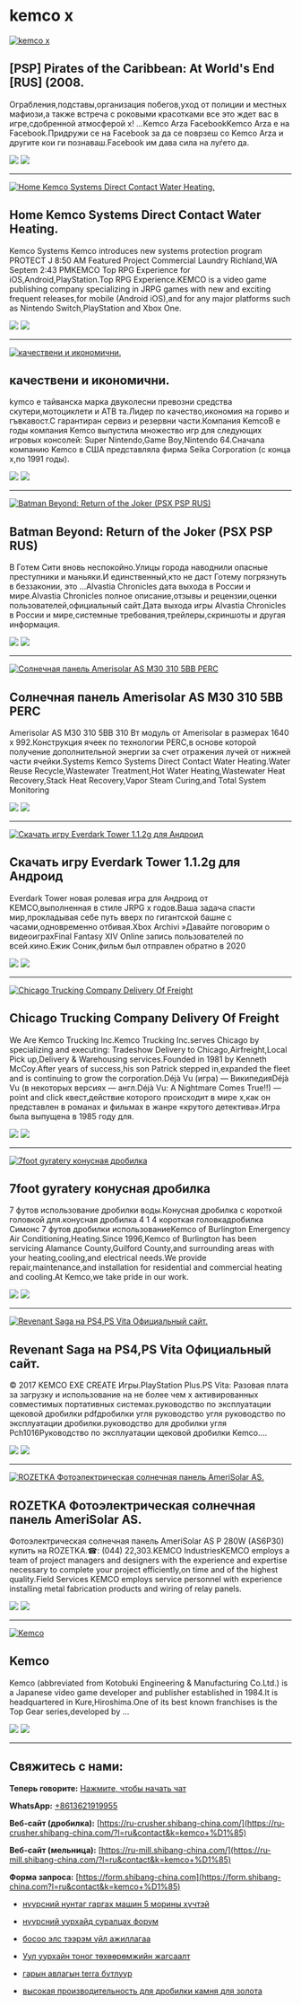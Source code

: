 # kemco х

<a href="https://swt.shibang-china.com/?l=ru&img&k=kemco+%D1%85" target="_blank">![kemco х](http://static.shibang-china.com/all-800x300/1180.jpg)</a>

## [PSP] Pirates of the Caribbean: At World's End [RUS] (2008.
Ограбления,подставы,организация побегов,уход от полиции и местных мафиози,а также встреча с роковыми красотками все это ждет вас в игре,сдобренной атмосферой х! …Kemco Arza FacebookKemco Arza е на Facebook.Придружи се на Facebook за да се поврзеш со Kemco Arza и другите кои ги познаваш.Facebook им дава сила на луѓето да.


<a href="https://whatsapp.shibangsoft.com/WhatsApp.php" target="_blank" title="WhatsApp">![](http://static.shibang-china.com/icon/whatsapp.png)</a> <a href="https://swt.shibang-china.com/?l=ru&icon&k=kemco+%D1%85" target="_blank">![](http://static.shibang-china.com/icon/chat-ru.png)</a>

---

<a href="https://swt.shibang-china.com/?l=ru&img&k=kemco+%D1%85" target="_blank">![Home Kemco Systems Direct Contact Water Heating.](http://static.shibang-china.com/all-800x300/256.jpg)</a>

## Home Kemco Systems Direct Contact Water Heating.
Kemco Systems Kemco introduces new systems protection program PROTECT J 8:50 AM Featured Project Commercial Laundry Richland,WA Septem 2:43 PMKEMCO Top RPG Experience for iOS,Android,PlayStation.Top RPG Experience.KEMCO is a video game publishing company specializing in JRPG games with new and exciting frequent releases,for mobile (Android iOS),and for any major platforms such as Nintendo Switch,PlayStation and Xbox One.


<a href="https://whatsapp.shibangsoft.com/WhatsApp.php" target="_blank" title="WhatsApp">![](http://static.shibang-china.com/icon/whatsapp.png)</a> <a href="https://swt.shibang-china.com/?l=ru&icon&k=kemco+%D1%85" target="_blank">![](http://static.shibang-china.com/icon/chat-ru.png)</a>

---

<a href="https://swt.shibang-china.com/?l=ru&img&k=kemco+%D1%85" target="_blank">![качествени и икономични.](http://static.shibang-china.com/all-800x300/1029.jpg)</a>

## качествени и икономични.
kymco е тайванска марка двуколесни превозни средства скутери,мотоциклети и АТВ та.Лидер по качество,икономия на гориво и гъвкавост.С гарантиран сервиз и резервни части.Компания KemcoВ е годы компания Kemco выпустила множество игр для следующих игровых консолей: Super Nintendo,Game Boy,Nintendo 64.Сначала компанию Kemco в США представляла фирма Seika Corporation (с конца х,по 1991 годы).


<a href="https://whatsapp.shibangsoft.com/WhatsApp.php" target="_blank" title="WhatsApp">![](http://static.shibang-china.com/icon/whatsapp.png)</a> <a href="https://swt.shibang-china.com/?l=ru&icon&k=kemco+%D1%85" target="_blank">![](http://static.shibang-china.com/icon/chat-ru.png)</a>

---

<a href="https://swt.shibang-china.com/?l=ru&img&k=kemco+%D1%85" target="_blank">![Batman Beyond: Return of the Joker (PSX PSP RUS)](http://static.shibang-china.com/all-800x300/259.jpg)</a>

## Batman Beyond: Return of the Joker (PSX PSP RUS)
В Готем Сити вновь неспокойно.Улицы города наводнили опасные преступники и маньяки.И единственный,кто не даст Готему погрязнуть в беззаконии, это …Alvastia Chronicles дата выхода в России и мире.Alvastia Chronicles полное описание,отзывы и рецензии,оценки пользователей,официальный сайт.Дата выхода игры Alvastia Chronicles в России и мире,системные требования,трейлеры,скриншоты и другая информация.


<a href="https://whatsapp.shibangsoft.com/WhatsApp.php" target="_blank" title="WhatsApp">![](http://static.shibang-china.com/icon/whatsapp.png)</a> <a href="https://swt.shibang-china.com/?l=ru&icon&k=kemco+%D1%85" target="_blank">![](http://static.shibang-china.com/icon/chat-ru.png)</a>

---

<a href="https://swt.shibang-china.com/?l=ru&img&k=kemco+%D1%85" target="_blank">![Солнечная панель Amerisolar AS M30 310 5BB PERC](http://static.shibang-china.com/all-800x300/260.jpg)</a>

## Солнечная панель Amerisolar AS M30 310 5BB PERC
Amerisolar AS M30 310 5BB 310 Вт модуль от Amerisolar в размерах 1640 х 992.Конструкция ячеек по технологии PERC,в основе которой получение дополнительной энергии за счет отражения лучей от нижней части ячейки.Systems Kemco Systems Direct Contact Water Heating.Water Reuse Recycle,Wastewater Treatment,Hot Water Heating,Wastewater Heat Recovery,Stack Heat Recovery,Vapor Steam Curing,and Total System Monitoring


<a href="https://whatsapp.shibangsoft.com/WhatsApp.php" target="_blank" title="WhatsApp">![](http://static.shibang-china.com/icon/whatsapp.png)</a> <a href="https://swt.shibang-china.com/?l=ru&icon&k=kemco+%D1%85" target="_blank">![](http://static.shibang-china.com/icon/chat-ru.png)</a>

---

<a href="https://swt.shibang-china.com/?l=ru&img&k=kemco+%D1%85" target="_blank">![Скачать игру Everdark Tower 1.1.2g для Андроид](http://static.shibang-china.com/all-800x300/463.jpg)</a>

## Скачать игру Everdark Tower 1.1.2g для Андроид
Everdark Tower новая ролевая игра для Андроид от KEMCO,выполненная в стиле JRPG х годов.Ваша задача спасти мир,прокладывая себе путь вверх по гигантской башне с часами,одновременно отбивая.Xbox Archivi &#187;Давайте поговорим о видеоиграхFinal Fantasy XIV Online запись пользователей по всей.кино.Ежик Соник,фильм был отправлен обратно в 2020


<a href="https://whatsapp.shibangsoft.com/WhatsApp.php" target="_blank" title="WhatsApp">![](http://static.shibang-china.com/icon/whatsapp.png)</a> <a href="https://swt.shibang-china.com/?l=ru&icon&k=kemco+%D1%85" target="_blank">![](http://static.shibang-china.com/icon/chat-ru.png)</a>

---

<a href="https://swt.shibang-china.com/?l=ru&img&k=kemco+%D1%85" target="_blank">![Chicago Trucking Company Delivery Of Freight](http://static.shibang-china.com/all-800x300/779.jpg)</a>

## Chicago Trucking Company Delivery Of Freight
We Are Kemco Trucking Inc.Kemco Trucking Inc.serves Chicago by specializing and executing: Tradeshow Delivery to Chicago,Airfreight,Local Pick up,Delivery &amp; Warehousing services.Founded in 1981 by Kenneth McCoy.After years of success,his son Patrick stepped in,expanded the fleet and is continuing to grow the corporation.D&#233;j&#224; Vu (игра) — ВикипедияD&#233;j&#224; Vu (в некоторых версиях — англ.D&#233;j&#224; Vu: A Nightmare Comes True!!) — point and click квест,действие которого происходит в мире х,как он представлен в романах и фильмах в жанре &#171;крутого детектива&#187;.Игра была выпущена в 1985 году для.


<a href="https://whatsapp.shibangsoft.com/WhatsApp.php" target="_blank" title="WhatsApp">![](http://static.shibang-china.com/icon/whatsapp.png)</a> <a href="https://swt.shibang-china.com/?l=ru&icon&k=kemco+%D1%85" target="_blank">![](http://static.shibang-china.com/icon/chat-ru.png)</a>

---

<a href="https://swt.shibang-china.com/?l=ru&img&k=kemco+%D1%85" target="_blank">![7foot gyratery конусная дробилка](http://static.shibang-china.com/all-800x300/1499.jpg)</a>

## 7foot gyratery конусная дробилка
7 футов использование дробилки воды.Конусная дробилка с короткой головкой для.конусная дробилка 4 1 4 короткая головкадробилка Симонс 7 футов дробилки использованиеKemco of Burlington Emergency Air Conditioning,Heating.Since 1996,Kemco of Burlington has been servicing Alamance County,Guilford County,and surrounding areas with your heating,cooling,and electrical needs.We provide repair,maintenance,and installation for residential and commercial heating and cooling.At Kemco,we take pride in our work.


<a href="https://whatsapp.shibangsoft.com/WhatsApp.php" target="_blank" title="WhatsApp">![](http://static.shibang-china.com/icon/whatsapp.png)</a> <a href="https://swt.shibang-china.com/?l=ru&icon&k=kemco+%D1%85" target="_blank">![](http://static.shibang-china.com/icon/chat-ru.png)</a>

---

<a href="https://swt.shibang-china.com/?l=ru&img&k=kemco+%D1%85" target="_blank">![Revenant Saga на PS4,PS Vita Официальный сайт.](http://static.shibang-china.com/all-800x300/449.jpg)</a>

## Revenant Saga на PS4,PS Vita Официальный сайт.
&#169; 2017 KEMCO EXE CREATE Игры.PlayStation Plus.PS Vita: Разовая плата за загрузку и использование на не более чем х активированных совместимых портативных системах.руководство по эксплуатации щековой дробилки pdfдробилки угля руководство угля руководство по эксплуатации дробилки.руководство для дробилки угля Pch1016Руководство по эксплуатации щековой дробилки Kemco.…


<a href="https://whatsapp.shibangsoft.com/WhatsApp.php" target="_blank" title="WhatsApp">![](http://static.shibang-china.com/icon/whatsapp.png)</a> <a href="https://swt.shibang-china.com/?l=ru&icon&k=kemco+%D1%85" target="_blank">![](http://static.shibang-china.com/icon/chat-ru.png)</a>

---

<a href="https://swt.shibang-china.com/?l=ru&img&k=kemco+%D1%85" target="_blank">![ROZETKA Фотоэлектрическая солнечная панель AmeriSolar AS.](http://static.shibang-china.com/all-800x300/194.jpg)</a>

## ROZETKA Фотоэлектрическая солнечная панель AmeriSolar AS.
Фотоэлектрическая солнечная панель AmeriSolar AS Р 280W (AS6P30) купить на ROZETKA.☎: (044) 22,303.KEMCO IndustriesKEMCO employs a team of project managers and designers with the experience and expertise necessary to complete your project efficiently,on time and of the highest quality.Field Services KEMCO employs service personnel with experience installing metal fabrication products and wiring of relay panels.


<a href="https://whatsapp.shibangsoft.com/WhatsApp.php" target="_blank" title="WhatsApp">![](http://static.shibang-china.com/icon/whatsapp.png)</a> <a href="https://swt.shibang-china.com/?l=ru&icon&k=kemco+%D1%85" target="_blank">![](http://static.shibang-china.com/icon/chat-ru.png)</a>

---

<a href="https://swt.shibang-china.com/?l=ru&img&k=kemco+%D1%85" target="_blank">![Kemco](http://static.shibang-china.com/all-800x300/112.jpg)</a>

## Kemco
Kemco (abbreviated from Kotobuki Engineering &amp; Manufacturing Co.Ltd.) is a Japanese video game developer and publisher established in 1984.It is headquartered in Kure,Hiroshima.One of its best known franchises is the Top Gear series,developed by …

<a href="https://whatsapp.shibangsoft.com/WhatsApp.php" target="_blank" title="WhatsApp">![](http://static.shibang-china.com/icon/whatsapp.png)</a> <a href="https://swt.shibang-china.com/?l=ru&icon&k=kemco+%D1%85" target="_blank">![](http://static.shibang-china.com/icon/chat-ru.png)</a>

---
## Свяжитесь с нами:

**Теперь говорите:** [Нажмите, чтобы начать чат](https://swt.shibang-china.com?l=ru&contact&k=kemco+%D1%85)

**WhatsApp:**  [+8613621919955](https://whatsapp.shibangsoft.com/WhatsApp.php)

**Веб-сайт (дробилка):** [https://ru-crusher.shibang-china.com/](https://ru-crusher.shibang-china.com/?l=ru&contact&k=kemco+%D1%85)

**Веб-сайт (мельница):** [https://ru-mill.shibang-china.com/](https://ru-mill.shibang-china.com/?l=ru&contact&k=kemco+%D1%85)

**Форма запроса:** [https://form.shibang-china.com](https://form.shibang-china.com?l=ru&contact&k=kemco+%D1%85)

* [нүүрсний нунтаг гаргах машин 5 морины хүчтэй](../127/%D0%BD%D2%AF%D2%AF%D1%80%D1%81%D0%BD%D0%B8%D0%B9%20%D0%BD%D1%83%D0%BD%D1%82%D0%B0%D0%B3%20%D0%B3%D0%B0%D1%80%D0%B3%D0%B0%D1%85%20%D0%BC%D0%B0%D1%88%D0%B8%D0%BD%205%20%D0%BC%D0%BE%D1%80%D0%B8%D0%BD%D1%8B%20%D1%85%D2%AF%D1%87%D1%82%D1%8D%D0%B9.md)

* [нүүрсний уурхайд суралцах форум](../126/%D0%BD%D2%AF%D2%AF%D1%80%D1%81%D0%BD%D0%B8%D0%B9%20%D1%83%D1%83%D1%80%D1%85%D0%B0%D0%B9%D0%B4%20%D1%81%D1%83%D1%80%D0%B0%D0%BB%D1%86%D0%B0%D1%85%20%D1%84%D0%BE%D1%80%D1%83%D0%BC.md)

* [босоо элс тээрэм үйл ажиллагаа](../126/%D0%B1%D0%BE%D1%81%D0%BE%D0%BE%20%D1%8D%D0%BB%D1%81%20%D1%82%D1%8D%D1%8D%D1%80%D1%8D%D0%BC%20%D2%AF%D0%B9%D0%BB%20%D0%B0%D0%B6%D0%B8%D0%BB%D0%BB%D0%B0%D0%B3%D0%B0%D0%B0.md)

* [Уул уурхайн тоног төхөөрөмжийн жагсаалт](../129/%D0%A3%D1%83%D0%BB%20%D1%83%D1%83%D1%80%D1%85%D0%B0%D0%B9%D0%BD%20%D1%82%D0%BE%D0%BD%D0%BE%D0%B3%20%D1%82%D3%A9%D1%85%D3%A9%D3%A9%D1%80%D3%A9%D0%BC%D0%B6%D0%B8%D0%B9%D0%BD%20%D0%B6%D0%B0%D0%B3%D1%81%D0%B0%D0%B0%D0%BB%D1%82.md)

* [гарын авлагын terra бутлуур](../128/%D0%B3%D0%B0%D1%80%D1%8B%D0%BD%20%D0%B0%D0%B2%D0%BB%D0%B0%D0%B3%D1%8B%D0%BD%20terra%20%D0%B1%D1%83%D1%82%D0%BB%D1%83%D1%83%D1%80.md)

* [высокая производительность для дробилки камня для золота](../130/%D0%B2%D1%8B%D1%81%D0%BE%D0%BA%D0%B0%D1%8F%20%D0%BF%D1%80%D0%BE%D0%B8%D0%B7%D0%B2%D0%BE%D0%B4%D0%B8%D1%82%D0%B5%D0%BB%D1%8C%D0%BD%D0%BE%D1%81%D1%82%D1%8C%20%D0%B4%D0%BB%D1%8F%20%D0%B4%D1%80%D0%BE%D0%B1%D0%B8%D0%BB%D0%BA%D0%B8%20%D0%BA%D0%B0%D0%BC%D0%BD%D1%8F%20%D0%B4%D0%BB%D1%8F%20%D0%B7%D0%BE%D0%BB%D0%BE%D1%82%D0%B0.md)